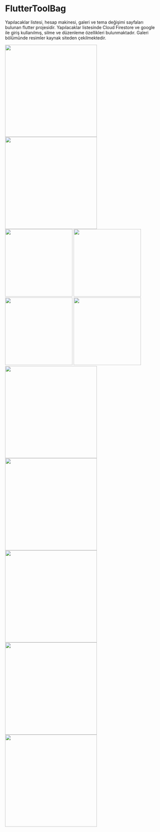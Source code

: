 # FlutterToolBag
Yapılacaklar listesi, hesap makinesi, galeri ve tema değişimi sayfaları bulunan  flutter projesidir. 
Yapılacaklar listesinde Cloud Firestore ve google ile giriş kullanılmış, silme ve düzenleme özellikleri bulunmaktadır.
Galeri bölümünde resimler kaynak siteden çekilmektedir.

<img src="https://github.com/EsracanGungor/FlutterToolBag/blob/main/mainpage1.png" width="300"/>
<img src="https://github.com/EsracanGungor/FlutterToolBag/blob/main/mainpage.png" width="300"/> 
<br>
<img src="https://github.com/EsracanGungor/FlutterToolBag/blob/main/todo.png" width="220"/>
<img src="https://github.com/EsracanGungor/FlutterToolBag/blob/main/todo2.png" width="220"/> 
<img src="https://github.com/EsracanGungor/FlutterToolBag/blob/main/todo3.png" width="220"/> 
<img src="https://github.com/EsracanGungor/FlutterToolBag/blob/main/todo4.png" width="220"/> 
<img src="https://github.com/EsracanGungor/FlutterToolBag/blob/main/gallery.png" width="300"/> 
<img src="https://github.com/EsracanGungor/FlutterToolBag/blob/main/gallery2.png" width="300"/> 
<img src="https://github.com/EsracanGungor/FlutterToolBag/blob/main/gallery3.png" width="300"/> 
<img src="https://github.com/EsracanGungor/FlutterToolBag/blob/main/calculator.png" width="300"/> 
<img src="https://github.com/EsracanGungor/FlutterToolBag/blob/main/themesettings.png" width="300"/> 
